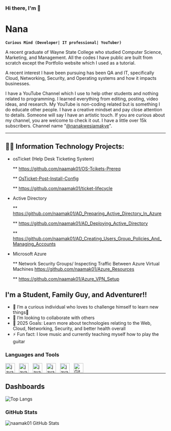 ### Hi there, I'm 👋

<h1>Nana</h1>

**`Curious Mind (Developer| IT professional| YouTuber)`**

A recent graduate of Wayne State College who studied Computer Science, Marketing, and Management. All the codes I have public are built from scratch
except the Portfolio website which I used as a tutorial. 

A recent interest I have been pursuing has been QA and IT, specifically Cloud, Networking, Security, and Operating systems and how
it impacts businesses.

I have a YouTube Channel which I use to help other students and nothing related to programming. I learned everything from editing, posting, video ideas, and research. My YouTube is non-coding related but is something I do educate other people. I have a creative mindset and pay close attention
to details. Someone will say I have an artistic touch. If you are curious about my channel, you are welcome to check it out. I have a little over 15k subscribers. Channel name "[@nanakwesiamakye](https://www.youtube.com/@nanakwesiamakye)".

---

## 👨‍💻 Information Technology Projects:

* osTicket (Help Desk Ticketing System)

  ** https://github.com/naamak01/OS-Tcikets-Prereq

  ** [OsTicket-Post-Install-Config](https://github.com/naamak01/OsTicket-Post-Install-Config)
 
  ** https://github.com/naamak01/ticket-lifecycle

* Active Directory

  ** https://github.com/naamak01/AD_Preparing_Active_Directory_In_Azure

  ** https://github.com/naamak01/AD_Deploying_Active_Directory
 
  ** https://github.com/naamak01/AD_Creating_Users_Group_Policies_And_Managing_Accounts

* Microsoft Azure

  ** Network Security Groups/ Inspecting Traffic Between Azure Virtual Machines
  https://github.com/naamak01/Azure_Resources

  ** https://github.com/naamak01/Azure_VPN_Setup


## I'm a Student, Family Guy, and Adventurer!!

- 🌱 I’m a curious individual who loves to challenge himself to learn new things🤣
- 👯 I’m looking to collaborate with others
- 🥅 2025 Goals: Learn more about technologies relating to the Web, Cloud, Networking, Security, and better health overall
- ⚡ Fun fact: I love music and currently teaching myself how to play the guitar

###  Languages and Tools
<img align="left" alt="javascript" width="30px" style="padding-right:10px;" src="https://cdn.jsdelivr.net/gh/devicons/devicon@latest/icons/html5/html5-plain.svg" />
<img align="left" alt="javascript" width="30px" style="padding-right:10px;" src="https://cdn.jsdelivr.net/gh/devicons/devicon@latest/icons/css3/css3-plain.svg" />
<img align="left" alt="javascript" width="30px" style="padding-right:10px;" src="https://cdn.jsdelivr.net/gh/devicons/devicon@latest/icons/javascript/javascript-plain.svg" />
<img align="left" alt="javascript" width="30px" style="padding-right:10px;" src="https://cdn.jsdelivr.net/gh/devicons/devicon@latest/icons/python/python-plain.svg" />
<img align="left" alt="javascript" width="30px" style="padding-right:10px;" src="https://cdn.jsdelivr.net/gh/devicons/devicon@latest/icons/git/git-plain.svg" />
<img align="left" alt="GitHub" width="30px" src="https://user-images.githubusercontent.com/3369400/139447912-e0f43f33-6d9f-45f8-be46-2df5bbc91289.png" style="padding-right:10px;" />
<br>

---


## Dashboards

![Top Langs](https://github-readme-stats.vercel.app/api/top-langs/?username=naamak01&layout=compact)
<br>


<div>
<h3>GitHub Stats</h3>

<img alt="naamak01 GitHub Stats" src="https://github-readme-stats.vercel.app/api?username=naamak01&show_icons=true&hide_border=false&title_color=ff652f&icon_color=FFE400&bg_color=09131B&text_color=ffffff&border_color=0c1a25" />
</div>

<br>

<div>

<br>
          
<!--



Here are some ideas to get you started:

- 🔭 I’m currently working on ...
- 🌱 I’m currently learning ...
- 👯 I’m looking to collaborate on ...
- 🤔 I’m looking for help with ...
- 💬 Ask me about ...
- 📫 How to reach me: ...
- 😄 Pronouns: ...
- ⚡ Fun fact: ...
-->
